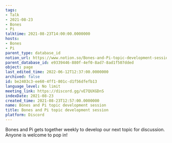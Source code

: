```yaml
---
tags:
- Talk
- 2021-08-23
- Bones
- Pi
talktime: 2021-08-23T14:00:00.0000000
hosts:
- Bones
- Pi
parent_type: database_id
notion_url: https://www.notion.so/Bones-and-Pi-topic-development-session-be2403c3ee604ff1801cd1f56dfefb13
parent_database_id: e9339446-880f-4ef0-8ad7-8ad1f507dded
object: page
last_edited_time: 2022-06-12T12:37:00.0000000
archived: false
id: be2403c3-ee60-4ff1-801c-d1f56dfefb13
language_level: No limit
meeting_link: https://discord.gg/vE7QUXGDnS
indexDate: 2021-08-23
created_time: 2021-08-23T12:57:00.0000000
name: Bones and Pi topic development session
title: Bones and Pi topic development session
platform: Discord
---
```


Bones and Pi gets together weekly to develop our next topic for discussion.
Anyone is welcome to pop in!










